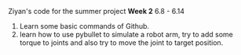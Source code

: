 Ziyan's code for the summer project
**Week 2** 6.8 - 6.14
1) Learn some basic commands of Github. 
2) learn how to use pybullet to simulate a robot arm, try to add some torque to joints and also try to move the joint to target position.
